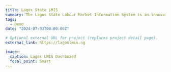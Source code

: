 ```yaml
---
title: Lagos State LMIS
summary: The Lagos State Labour Market Information System is an innovative and open data platform about economic and employment trends in Lagos, Nigeria. 
tags:
  - Demo
date: "2024-07-03T00:00:00Z"

# Optional external URL for project (replaces project detail page).
external_link: https://lagoslmis.ng

image:
  caption: Lagos LMIS Dashboard
  focal_point: Smart
---
```


<!-- ---
title: LSETF eLearning
summary: The Lagos State Employment Trust Fund develops a simple online course platform using the Moodle system. 
tags:
  - Demo
date: "2024-07-03T00:00:00Z"

# Optional external URL for project (replaces project detail page).
external_link: https://elearning.lsetf.ng

image:
  caption: LSETF eLearning
  focal_point: Smart
--- -->